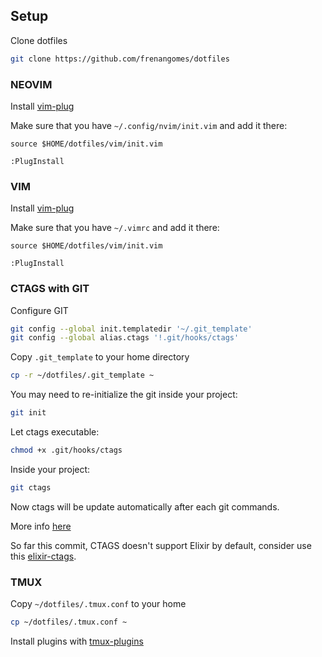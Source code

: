 ## Setup

Clone dotfiles
```bash
git clone https://github.com/frenangomes/dotfiles
```

### NEOVIM
Install [vim-plug](https://github.com/junegunn/vim-plug)

Make sure that you have `~/.config/nvim/init.vim` and add it there:
```
source $HOME/dotfiles/vim/init.vim
```

```VIM
:PlugInstall
```

### VIM
Install [vim-plug](https://github.com/junegunn/vim-plug)

Make sure that you have `~/.vimrc` and add it there:
```
source $HOME/dotfiles/vim/init.vim
```

```VIM
:PlugInstall
```

### CTAGS with GIT

Configure GIT
```bash
git config --global init.templatedir '~/.git_template'
git config --global alias.ctags '!.git/hooks/ctags'
```

Copy `.git_template` to your home directory
```bash
cp -r ~/dotfiles/.git_template ~
```

You may need to re-initialize the git inside your project:
```bash
git init
```

Let ctags executable:
```bash
chmod +x .git/hooks/ctags
```

Inside your project:
```bash
git ctags
```

Now ctags will be update automatically after each git commands.

More info [here](http://tbaggery.com/2011/08/08/effortless-ctags-with-git.html)

So far this commit, CTAGS doesn't support Elixir by default, consider use this [elixir-ctags](https://github.com/mmorearty/elixir-ctags).

### TMUX

Copy `~/dotfiles/.tmux.conf` to your home

```bash
cp ~/dotfiles/.tmux.conf ~
```

Install plugins with [tmux-plugins](https://github.com/tmux-plugins/tpm)
